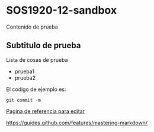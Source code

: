 # SOS1920-12-sandbox
Contenido de prueba

## Subtitulo de prueba

Lista de cosas de prueba
- prueba1
- prueba2

El codigo de ejemplo es:
```
git commit -m
```

[Pagina de referencia para editar](https://guides.github.com/features/mastering-markdown/)

https://guides.github.com/features/mastering-markdown/
